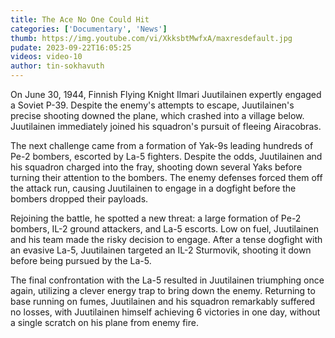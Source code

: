 ```yaml
---
title: The Ace No One Could Hit
categories: ['Documentary', 'News']
thumb: https://img.youtube.com/vi/XkksbtMwfxA/maxresdefault.jpg
pudate: 2023-09-22T16:05:25
videos: video-10
author: tin-sokhavuth
---
```

<!--src/content/posts/post-10.md-->

On June 30, 1944, Finnish Flying Knight Ilmari Juutilainen expertly engaged a Soviet P-39. Despite the enemy's attempts to escape, Juutilainen's precise shooting downed the plane, which crashed into a village below. Juutilainen immediately joined his squadron's pursuit of fleeing Airacobras.

The next challenge came from a formation of Yak-9s leading hundreds of Pe-2 bombers, escorted by La-5 fighters. Despite the odds, Juutilainen and his squadron charged into the fray, shooting down several Yaks before turning their attention to the bombers. The enemy defenses forced them off the attack run, causing Juutilainen to engage in a dogfight before the bombers dropped their payloads.

Rejoining the battle, he spotted a new threat: a large formation of Pe-2 bombers, IL-2 ground attackers, and La-5 escorts. Low on fuel, Juutilainen and his team made the risky decision to engage. After a tense dogfight with an evasive La-5, Juutilainen targeted an IL-2 Sturmovik, shooting it down before being pursued by the La-5.

The final confrontation with the La-5 resulted in Juutilainen triumphing once again, utilizing a clever energy trap to bring down the enemy. Returning to base running on fumes, Juutilainen and his squadron remarkably suffered no losses, with Juutilainen himself achieving 6 victories in one day, without a single scratch on his plane from enemy fire.